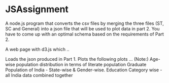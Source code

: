 # JSAssignment



A node.js program that converts the csv files by merging the three files (ST, SC and General) into a json file that will be used to plot data in part 2. You have to come up with an optimal schema based on the requirements of Part 2.

A web page with d3.js which .. 

Loads the json produced in Part 1.
Plots the following plots … (Note:)
Age-wise population distribution in terms of literate population
Graduate Population of India - State-wise & Gender-wise.
Education Category wise - all India data combined together
